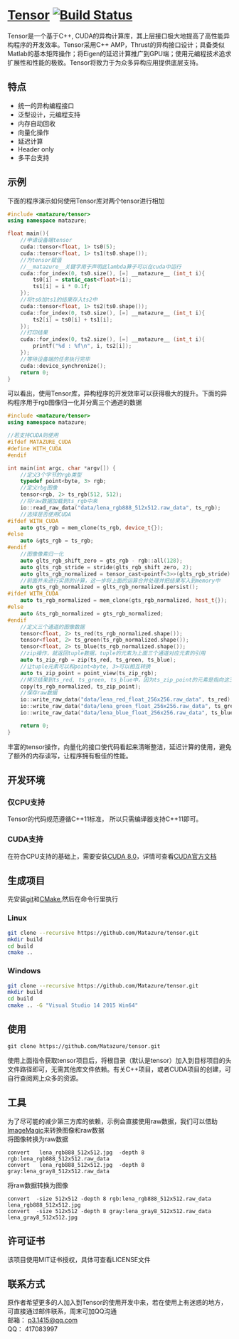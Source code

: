# [Tensor](https://github.com/Matazure/tensor) [![Build Status](https://travis-ci.org/Matazure/tensor.svg?branch=master)](https://travis-ci.org/Matazure/tensor)
Tensor是一个基于C++, CUDA的异构计算库，其上层接口极大地提高了高性能异构程序的开发效率。Tensor采用C++ AMP，Thrust的异构接口设计；具备类似Matlab的基本矩阵操作；将Eigen的延迟计算推广到GPU端；使用元编程技术追求扩展性和性能的极致。Tensor将致力于为众多异构应用提供底层支持。

## 特点
* 统一的异构编程接口
* 泛型设计，元编程支持
* 内存自动回收
* 向量化操作
* 延迟计算
* Header only
* 多平台支持

## 示例
 下面的程序演示如何使用Tensor库对两个tensor进行相加
``` cpp
#include <matazure/tensor>
using namespace matazure;

float main(){
    //申请设备端tensor
    cuda::tensor<float, 1> ts0(5);
    cuda::tensor<float, 1> ts1(ts0.shape());	
    //为tensor赋值
    //__matazure__关键字用于声明此lambda算子可以在cuda中运行
    cuda::for_index(0, ts0.size(), [=] __matazure__ (int_t i){
        ts0[i] = static_cast<float>(i);
        ts1[i] = i * 0.1f;
    });	
    //将ts0加ts1的结果存入ts2中
    cuda::tensor<float, 1> ts2(ts0.shape());
    cuda::for_index(0, ts0.size(), [=] __matazure__ (int_t i){
        ts2[i] = ts0[i] + ts1[i];
    });
    //打印结果
    cuda::for_index(0, ts2.size(), [=] __matazure__ (int_t i){
        printf("%d : %f\n", i, ts2[i]);
    });	
    //等待设备端的任务执行完毕
    cuda::device_synchronize();
    return 0;
}
```
可以看出，使用Tensor库，异构程序的开发效率可以获得极大的提升。下面的异构程序用于rgb图像归一化并分离三个通道的数据
``` cpp
#include <matazure/tensor>
using namespace matazure;

//若支持CUDA则使用
#ifdef MATAZURE_CUDA
#define WITH_CUDA
#endif

int main(int argc, char *argv[]) {
    //定义3个字节的rgb类型
    typedef point<byte, 3> rgb;
    //定义rbg图像
    tensor<rgb, 2> ts_rgb(512, 512);
    //将raw数据加载到ts_rgb中来
    io::read_raw_data("data/lena_rgb888_512x512.raw_data", ts_rgb);
    //选择是否使用CUDA
#ifdef WITH_CUDA
    auto gts_rgb = mem_clone(ts_rgb, device_t{});
#else
    auto &gts_rgb = ts_rgb;
#endif
    //图像像素归一化
    auto glts_rgb_shift_zero = gts_rgb - rgb::all(128);
    auto glts_rgb_stride = stride(glts_rgb_shift_zero, 2);
    auto glts_rgb_normalized = tensor_cast<pointf<3>>(glts_rgb_stride) / pointf<3>::all(128.0f);
    //前面并未进行实质的计算，这一步将上面的运算合并处理并把结果写入到memory中
    auto gts_rgb_normalized = glts_rgb_normalized.persist();
#ifdef WITH_CUDA
    auto ts_rgb_normalized = mem_clone(gts_rgb_normalized, host_t{});
#else
    auto &ts_rgb_normalized = gts_rgb_normalized;
#endif
    //定义三个通道的图像数据
    tensor<float, 2> ts_red(ts_rgb_normalized.shape());
    tensor<float, 2> ts_green(ts_rgb_normalized.shape());
    tensor<float, 2> ts_blue(ts_rgb_normalized.shape());
    //zip操作，就返回tuple数据，tuple的元素为上面三个通道对应元素的引用
    auto ts_zip_rgb = zip(ts_red, ts_green, ts_blue);
    //让tuple元素可以和point<byte, 3>可以相互转换
    auto ts_zip_point = point_view(ts_zip_rgb);
    //拷贝结果到ts_red, ts_green, ts_blue中，因为ts_zip_point的元素是指向这三个通道的引用
    copy(ts_rgb_normalized, ts_zip_point);
    //保存raw数据
    io::write_raw_data("data/lena_red_float_256x256.raw_data", ts_red);
    io::write_raw_data("data/lena_green_float_256x256.raw_data", ts_green);
    io::write_raw_data("data/lena_blue_float_256x256.raw_data", ts_blue);

    return 0;
}
```
丰富的tensor操作，向量化的接口使代码看起来清晰整洁，延迟计算的使用，避免了额外的内存读写，让程序拥有极佳的性能。
## 开发环境
### 仅CPU支持
Tensor的代码规范遵循C++11标准， 所以只需编译器支持C++11即可。
### CUDA支持
在符合CPU支持的基础上，需要安装[CUDA 8.0](https://developer.nvidia.com/cuda-downloads)，详情可查看[CUDA官方文档](http://docs.nvidia.com/cuda/index.html#axzz4kQuxAvUe)

## 生成项目
先安装[git](https://git-scm.com/)和[CMake](https://cmake.org/),然后在命令行里执行
### Linux
``` sh
git clone --recursive https://github.com/Matazure/tensor.git
mkdir build
cd build
cmake ..
```
### Windows
``` sh
git clone --recursive https://github.com/Matazure/tensor.git
mkdir build
cd build
cmake .. -G "Visual Studio 14 2015 Win64"
```

## 使用
```
git clone https://github.com/Matazure/tensor.git
```
使用上面指令获取tensor项目后，将根目录（默认是tensor）加入到目标项目的头文件路径即可，无需其他库文件依赖。有关C++项目，或者CUDA项目的创建，可自行查阅网上众多的资源。

## 工具
为了尽可能的减少第三方库的依赖，示例会直接使用raw数据，我们可以借助[ImageMagic](http://www.imagemagick.org/)来转换图像和raw数据  
将图像转换为raw数据
```
convert   lena_rgb888_512x512.jpg  -depth 8 rgb:lena_rgb888_512x512.raw_data
convert   lena_rgb888_512x512.jpg  -depth 8 gray:lena_gray8_512x512.raw_data
```
将raw数据转换为图像
```
convert  -size 512x512 -depth 8 rgb:lena_rgb888_512x512.raw_data lena_rgb888_512x512.jpg
convert  -size 512x512 -depth 8 gray:lena_gray8_512x512.raw_data lena_gray8_512x512.jpg
```
## 许可证书
该项目使用MIT证书授权，具体可查看LICENSE文件

## 联系方式
原作者希望更多的人加入到Tensor的使用开发中来，若在使用上有迷惑的地方，可直接通过邮件联系，周末可加QQ沟通  
邮箱： p3.1415@qq.com  
QQ： 417083997
